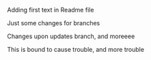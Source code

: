 Adding first text in Readme file

Just some changes for branches

Changes upon updates branch, and moreeee

This is bound to cause trouble, and more trouble
